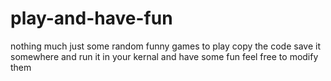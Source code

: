 # play-and-have-fun
nothing much just some random funny games to play
copy the code save it somewhere and run it in your kernal and have some fun feel free to modify them
